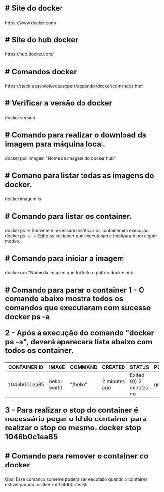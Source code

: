 <h3 style="font-size: 24px;"># Site do docker</h3>
https://www.docker.com/

<h3 style="font-size: 24px;"># Site do hub docker</h3>
https://hub.docker.com/

<h3 style="font-size: 24px;"># Comandos docker </h3>
https://stack.desenvolvedor.expert/appendix/docker/comandos.html

<h3 style="font-size: 24px;"># Verificar a versão do docker</h3>
 docker version

<h3 style="font-size: 24px;"># Comando para realizar o download da imagem para máquina local.</h3>
docker pull imagem "Nome da imagem do docker hub"

<h3 style="font-size: 24px;"># Comano para listar todas as imagens do docker.</h3>
docker imagem ls

<h3 style="font-size: 24px;"># Comando para listar os container.</h3>
docker ps    -> Somente é necessario verificar os container em execução.
docker ps -a -> Exibe os container que executaram e finalizaram por algum motivo.

<h3 style="font-size: 24px;"># Comando para iniciar a imagem</h3>
docker run "Nome da imagem  que foi feito o pull do docker hub

<h3 style="font-size: 24px;"># Comando para parar o container
1 - O comando abaixo mostra todos os comandos que executaram com sucesso
docker ps -a

2 - Após a execução do comando "docker ps -a", deverá aparecera lista abaixo com todos os container.

| CONTAINER ID | IMAGE |COMMAND|CREATED|STATUS|PORTS|NAMES|
|-------------|-------------|-------------|-------------|-------------|-------------|-------------|
| 1046b0c1ea85|hello-world  |"/hello"|2 minutes ago|Exited (0) 2 minutes ag| goofy_|

3 - Para realizar o stop do container é necessário pegar o Id do container para realizar o stop do mesmo.
docker stop  1046b0c1ea85

<h3 style="font-size: 24px;"># Comando para remover o container do docker</h3>
Obs: Esse comando somente podera ser eecutado quando o container estiver parado.
docker rm 1046b0c1ea85

















